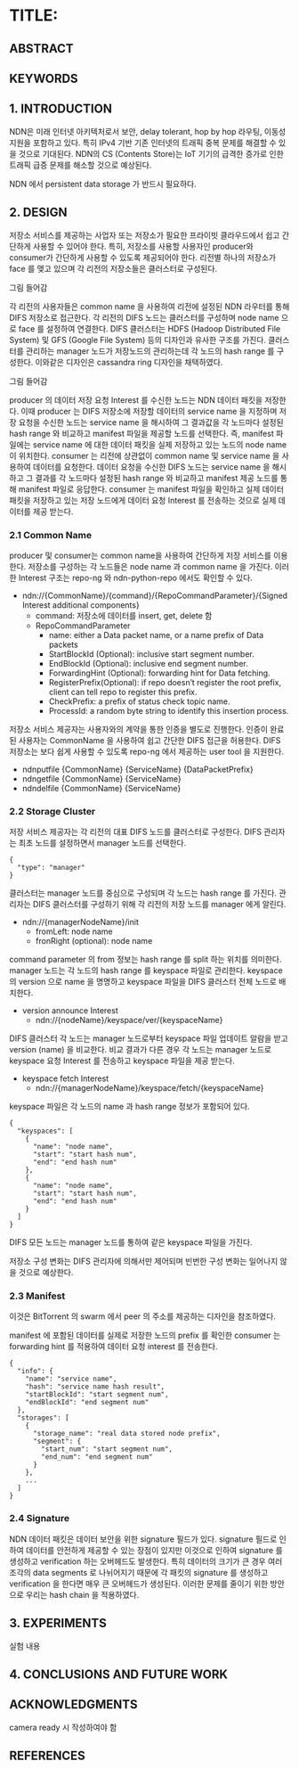 # TITLE: 

## ABSTRACT

## KEYWORDS

## 1. INTRODUCTION

NDN은 미래 인터넷 아키텍처로서 보안, delay tolerant, hop by hop 라우팅, 이동성 지원을 포함하고 있다.
특히 IPv4 기반 기존 인터넷의 트래픽 중복 문제를 해결할 수 있을 것으로 기대된다.
NDN의 CS (Contents Store)는 IoT 기기의 급격한 증가로 인한 트래픽 급증 문제를 해소할 것으로 예상된다.

NDN 에서 persistent data storage 가 반드시 필요하다.

## 2. DESIGN

저장소 서비스를 제공하는 사업자 또는 저장소가 필요한 프라이빗 클라우드에서 쉽고 간단하게 사용할 수 있어야 한다.
특히, 저장소를 사용할 사용자인 producer와 consumer가 간단하게 사용할 수 있도록 제공되어야 한다.
리전별 하나의 저장소가 face 를 맺고 있으며 각 리전의 저장소들은 클러스터로 구성된다.

그림 들어감

각 리전의 사용자들은 common name 을 사용하여 리전에 설정된 NDN 라우터를 통해 DIFS 저장소로 접근한다.
각 리전의 DIFS 노드는 클러스터를 구성하며 node name 으로 face 를 설정하여 연결한다.
DIFS 클러스터는 HDFS (Hadoop Distributed File System) 및 GFS (Google File System) 등의 디자인과 유사한 구조를 가진다.
클러스터를 관리하는 manager 노드가 저장노드의 관리하는데 각 노드의 hash range 를 구성한다.
이와같은 디자인은 cassandra ring 디자인을 채택하였다.

그림 들어감

producer 의 데이터 저장 요청 Interest 를 수신한 노드는 NDN 데이터 패킷을 저장한다.
이때 producer 는 DIFS 저장소에 저장할 데이터의 service name 을 지정하며 저장 요청을 수신한 노드는  service name 을 해시하여 그 결과값을 각 노드마다 설정된 hash range 와 비교하고 manifest 파일을 제공할 노드를 선택한다.
즉, manifest 파일에는 service name 에 대한 데이터 패킷을 실제 저장하고 있는 노드의 node name 이 위치한다.
consumer 는 리전에 상관없이 common name 및 service name 을 사용하여 데이터를 요청한다.
데이터 요청을 수신한 DIFS 노드는 service name 을 해시하고 그 결과를 각 노드마다 설정된 hash range 와 비교하고 manifest 제공 노드를 통해 manifest 파일로 응답한다.
consumer 는 manifest 파일을 확인하고 실제 데이터 패킷을 저장하고 있는 저장 노드에게 데이터 요청 Interest 를 전송하는 것으로 실제 데이터를 제공 받는다.

### 2.1 Common Name

producer 및 consumer는 common name을 사용하여 간단하게 저장 서비스를 이용한다.
저장소를 구성하는 각 노드들은 node name 과 common name 을 가진다.
이러한 Interest 구조는 repo-ng 와 ndn-python-repo 에서도 확인할 수 있다.

- ndn://{CommonName}/{command}/{RepoCommandParameter}/{Signed Interest additional components}
  - command: 저장소에 데이터를 insert, get, delete 함
  - RepoCommandParameter
    - name: either a Data packet name, or a name prefix of Data packets
    - StartBlockId (Optional): inclusive start segment number.
    - EndBlockId (Optional): inclusive end segment number.
    - ForwardingHint (Optional): forwarding hint for Data fetching.
    - RegisterPrefix(Optional): if repo doesn’t register the root prefix, client can tell repo to register this prefix.
    - CheckPrefix: a prefix of status check topic name.
    - ProcessId: a random byte string to identify this insertion process.

저장소 서비스 제공자는 사용자와의 계약을 통한 인증을 별도로 진행한다.
인증이 완료된 사용자는 CommonName 을 사용하여 쉽고 간단한 DIFS 접근을 허용한다.
DIFS 저장소는 보다 쉽게 사용할 수 있도록 repo-ng 에서 제공하는 user tool 을 지원한다.

- ndnputfile {CommonName} {ServiceName} {DataPacketPrefix}
- ndngetfile {CommonName} {ServiceName}
- ndndelfile {CommonName} {ServiceName}

### 2.2 Storage Cluster

저장 서비스 제공자는 각 리전의 대표 DIFS 노드를 클러스터로 구성한다.
DIFS 관리자는 최초 노드를 설정하면서 manager 노드를 선택한다.

```
{
  "type": "manager"
}
```

클러스터는 manager 노드를 중심으로 구성되며 각 노드는 hash range 를 가진다.
관리자는 DIFS 클러스터를 구성하기 위해 각 리전의 저장 노드를 manager 에게 알린다.

- ndn://{managerNodeName}/init
  - fromLeft: node name
  - fronRight (optional): node name

command parameter 의 from 정보는 hash range 를 split 하는 위치를 의미한다.
manager 노드는 각 노드의 hash range 를 keyspace 파일로 관리한다.
keyspace 의 version 으로 name 을 명명하고 keyspace 파일을 DIFS 클러스터 전체 노드로 배치한다.

- version announce Interest
  - ndn://{nodeName}/keyspace/ver/{keyspaceName}

DIFS 클러스터 각 노드는 manager 노드로부터 keyspace 파일 업데이트 알람을 받고 version (name) 을 비교한다.
비교 결과가 다른 경우 각 노드는 manager 노드로 keyspace 요청 Interest 를 전송하고 keyspace 파일을 제공 받는다.

- keyspace fetch Interest
  - ndn://{managerNodeName}/keyspace/fetch/{keyspaceName}

keyspace 파일은 각 노드의 name 과 hash range 정보가 포함되어 있다.

```
{
  "keyspaces": [
    {
      "name": "node name",
      "start": "start hash num",
      "end": "end hash num"
    },
    {
      "name": "node name",
      "start": "start hash num",
      "end": "end hash num"
    }
  ]
}
```

DIFS 모든 노드는 manager 노드를 통하여 같은 keyspace 파일을 가진다.

저장소 구성 변화는 DIFS 관리자에 의해서만 제어되며 빈번한 구성 변화는 일어나지 않을 것으로 예상한다.

### 2.3 Manifest

이것은 BitTorrent 의 swarm 에서 peer 의 주소를 제공하는 디자인을 참조하였다.

manifest 에 포함된 데이터를 실제로 저장한 노드의 prefix 를 확인한 consumer 는 forwarding hint 를 적용하여 데이터 요청 interest 를 전송한다.

```
{
  "info": {
    "name": "service name",
    "hash": "service name hash result",
    "startBlockId": "start segment num",
    "endBlockId": "end segment num"
  },
  "storages": [
    {
      "storage_name": "real data stored node prefix",
      "segment": {
        "start_num": "start segment num",
        "end_num": "end segment num"
      }
    },
    ...
  ]
}
```

### 2.4 Signature

NDN 데이터 패킷은 데이터 보안을 위한 signature 필드가 있다.
signature 필드로 인하여 데이터를 안전하게 제공할 수 있는 장점이 있지만 이것으로 인하여 signature 를 생성하고 verification 하는 오버헤드도 발생한다.
특히 데이터의 크기가 큰 경우 여러 조각의 data segments 로 나뉘어지기 때문에 각 패킷의 signature 를 생성하고 verification 을 한다면 매우 큰 오버헤드가 생성된다.
이러한 문제를 줄이기 위한 방안으로 우리는 hash chain 을 적용하였다.

## 3. EXPERIMENTS

실험 내용

## 4. CONCLUSIONS AND FUTURE WORK



## ACKNOWLEDGMENTS

camera ready 시 작성하여야 함

## REFERENCES
